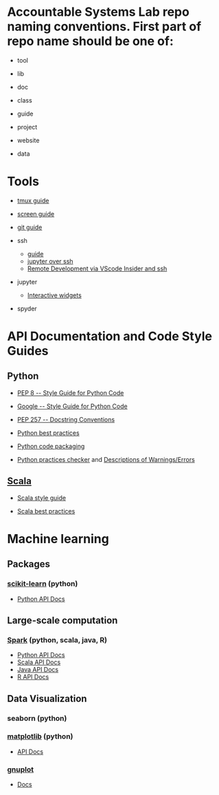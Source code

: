 # Accountable Systems Lab repo naming conventions. First part of repo name should be one of:

- tool

- lib

- doc

- class

- guide

- project

- website

- data

# Tools

- [tmux guide](https://www.hamvocke.com/blog/a-quick-and-easy-guide-to-tmux/)

- [screen guide](https://linuxize.com/post/how-to-use-linux-screen/)

- [git guide](https://rogerdudler.github.io/git-guide/)

- ssh

  - [guide](https://www.digitalocean.com/community/tutorials/ssh-essentials-working-with-ssh-servers-clients-and-keys)
  - [jupyter over ssh](https://fizzylogic.nl/2017/11/06/edit-jupyter-notebooks-over-ssh/)
  - [Remote Development via VScode Insider and ssh](https://code.visualstudio.com/docs/remote/remote-overview)

- jupyter
  - [Interactive widgets](https://ipywidgets.readthedocs.io/en/stable/examples/Using%20Interact.html)

- spyder


# API Documentation and Code Style Guides

## Python

- [PEP 8 -- Style Guide for Python Code](https://www.python.org/dev/peps/pep-0008/)

- [Google -- Style Guide for Python Code](http://google.github.io/styleguide/pyguide.html)

- [PEP 257 -- Docstring Conventions](https://www.python.org/dev/peps/pep-0257/)

- [Python best practices](https://gist.github.com/sloria/7001839)

- [Python code packaging](https://python-packaging.readthedocs.io/en/latest/)

- [Python practices checker](https://www.pylint.org/) and
  [Descriptions of Warnings/Errors](http://pylint-messages.wikidot.com/all-codes)

## [Scala](https://www.scala-lang.org/)

- [Scala style guide](http://docs.scala-lang.org/style/)

- [Scala best practices](https://github.com/alexandru/scala-best-practices)

# Machine learning

## Packages

### [scikit-learn](http://scikit-learn.org/stable/) (python)

- [Python API Docs](http://scikit-learn.org/stable/modules/classes.html)


## Large-scale computation

### [Spark](http://spark.apache.org/) (python, scala, java, R)

- [Python API Docs](https://spark.apache.org/docs/latest/api/python/index.html)
- [Scala API Docs](https://spark.apache.org/docs/latest/api/scala/index.html)
- [Java API Docs](https://spark.apache.org/docs/latest/api/java/index.html)
- [R API Docs](https://spark.apache.org/docs/latest/api/R/index.html)

## Data Visualization

### seaborn (python)

### [matplotlib](http://matplotlib.org/) (python)

- [API Docs](http://matplotlib.org/2.0.0/api/index.html)

### [gnuplot](http://www.gnuplot.info/)

- [Docs](http://www.gnuplot.info/documentation.html)
